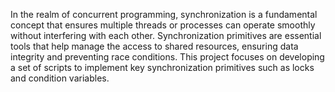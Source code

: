 In the realm of concurrent programming, synchronization is a fundamental concept that ensures multiple threads or processes can operate smoothly without interfering with each other. 
Synchronization primitives are essential tools that help manage the access to shared resources, ensuring data integrity and preventing race conditions.
This project focuses on developing a set of scripts to implement key synchronization primitives such as locks and condition variables.
